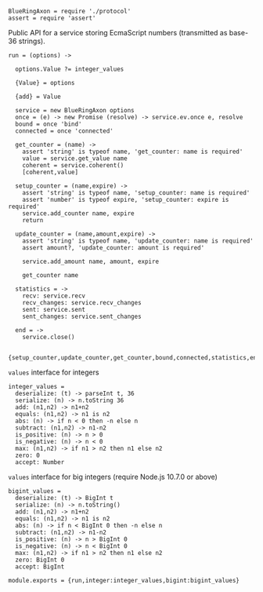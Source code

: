     BlueRingAxon = require './protocol'
    assert = require 'assert'

Public API for a service storing EcmaScript numbers (transmitted as base-36 strings).

    run = (options) ->

      options.Value ?= integer_values

      {Value} = options

      {add} = Value

      service = new BlueRingAxon options
      once = (e) -> new Promise (resolve) -> service.ev.once e, resolve
      bound = once 'bind'
      connected = once 'connected'

      get_counter = (name) ->
        assert 'string' is typeof name, 'get_counter: name is required'
        value = service.get_value name
        coherent = service.coherent()
        [coherent,value]

      setup_counter = (name,expire) ->
        assert 'string' is typeof name, 'setup_counter: name is required'
        assert 'number' is typeof expire, 'setup_counter: expire is required'
        service.add_counter name, expire
        return

      update_counter = (name,amount,expire) ->
        assert 'string' is typeof name, 'update_counter: name is required'
        assert amount?, 'update_counter: amount is required'

        service.add_amount name, amount, expire

        get_counter name

      statistics = ->
        recv: service.recv
        recv_changes: service.recv_changes
        sent: service.sent
        sent_changes: service.sent_changes

      end = ->
        service.close()

      {setup_counter,update_counter,get_counter,bound,connected,statistics,end}

`values` interface for integers

    integer_values =
      deserialize: (t) -> parseInt t, 36
      serialize: (n) -> n.toString 36
      add: (n1,n2) -> n1+n2
      equals: (n1,n2) -> n1 is n2
      abs: (n) -> if n < 0 then -n else n
      subtract: (n1,n2) -> n1-n2
      is_positive: (n) -> n > 0
      is_negative: (n) -> n < 0
      max: (n1,n2) -> if n1 > n2 then n1 else n2
      zero: 0
      accept: Number

`values` interface for big integers (require Node.js 10.7.0 or above)

    bigint_values =
      deserialize: (t) -> BigInt t
      serialize: (n) -> n.toString()
      add: (n1,n2) -> n1+n2
      equals: (n1,n2) -> n1 is n2
      abs: (n) -> if n < BigInt 0 then -n else n
      subtract: (n1,n2) -> n1-n2
      is_positive: (n) -> n > BigInt 0
      is_negative: (n) -> n < BigInt 0
      max: (n1,n2) -> if n1 > n2 then n1 else n2
      zero: BigInt 0
      accept: BigInt

    module.exports = {run,integer:integer_values,bigint:bigint_values}
